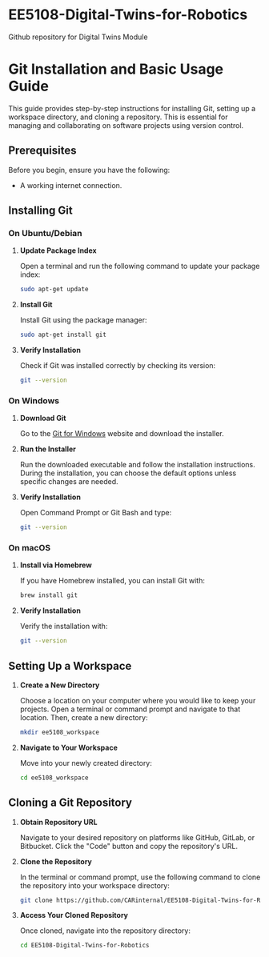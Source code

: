 # EE5108-Digital-Twins-for-Robotics
Github repository for Digital Twins Module


# Git Installation and Basic Usage Guide

This guide provides step-by-step instructions for installing Git, setting up a workspace directory, and cloning a repository. This is essential for managing and collaborating on software projects using version control.

## Prerequisites

Before you begin, ensure you have the following:

- A working internet connection.

## Installing Git

### On Ubuntu/Debian

1. **Update Package Index**

   Open a terminal and run the following command to update your package index:

   ```bash
   sudo apt-get update
   ```

2. **Install Git**

   Install Git using the package manager:

   ```bash
   sudo apt-get install git
   ```

3. **Verify Installation**

   Check if Git was installed correctly by checking its version:

   ```bash
   git --version
   ```

### On Windows

1. **Download Git**

   Go to the [Git for Windows](https://gitforwindows.org/) website and download the installer.

2. **Run the Installer**

   Run the downloaded executable and follow the installation instructions. During the installation, you can choose the default options unless specific changes are needed.

3. **Verify Installation**

   Open Command Prompt or Git Bash and type:

   ```bash
   git --version
   ```

### On macOS

1. **Install via Homebrew**

   If you have Homebrew installed, you can install Git with:

   ```bash
   brew install git
   ```

2. **Verify Installation**

   Verify the installation with:

   ```bash
   git --version
   ```

## Setting Up a Workspace

1. **Create a New Directory**

   Choose a location on your computer where you would like to keep your projects. Open a terminal or command prompt and navigate to that location. Then, create a new directory:

   ```bash
   mkdir ee5108_workspace
   ```

2. **Navigate to Your Workspace**

   Move into your newly created directory:

   ```bash
   cd ee5108_workspace
   ```

## Cloning a Git Repository

1. **Obtain Repository URL**

   Navigate to your desired repository on platforms like GitHub, GitLab, or Bitbucket. Click the "Code" button and copy the repository's URL.

2. **Clone the Repository**

   In the terminal or command prompt, use the following command to clone the repository into your workspace directory:

   ```bash
   git clone https://github.com/CARinternal/EE5108-Digital-Twins-for-Robotics.git
   ```

3. **Access Your Cloned Repository**

   Once cloned, navigate into the repository directory:

   ```bash
   cd EE5108-Digital-Twins-for-Robotics
   ```




